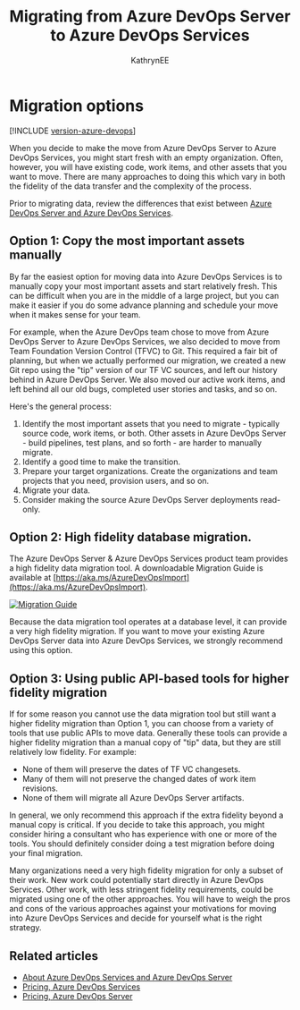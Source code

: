 ﻿---
title: Migrating from Azure DevOps Server to Azure DevOps Services
titleSuffix: Azure DevOps
description: Learn about migrating from Azure DevOps Server to Azure DevOps Services
ms.topic: conceptual
ms.technology: devops-migrate
ms.assetid: 3D20B6AC-E8A8-4A6D-B9D8-68ED2F5E0E8D
ms.author: kaelli
author: KathrynEE
ms.date: 06/22/2017
monikerRange: ">= tfs-2013"
---

# Migration options

[!INCLUDE [version-azure-devops](includes/version-azure-devops.md)]

When you decide to make the move from Azure DevOps Server to Azure DevOps Services, you might start fresh with an empty organization. Often, however,
you will have existing code, work items, and other assets that you want to move. There are many approaches to doing this
which vary in both the fidelity of the data transfer and the complexity of the process.

Prior to migrating data, review the differences that exist between [Azure DevOps Server and Azure DevOps Services](../user-guide/about-azure-devops-services-tfs.md).

## Option 1: Copy the most important assets manually

By far the easiest option for moving data into Azure DevOps Services is to manually copy your most important assets and start relatively fresh.
This can be difficult when you are in the middle of a large project, but you can make it easier if you do some advance planning
and schedule your move when it makes sense for your team.

For example, when the Azure DevOps team chose to move from Azure DevOps Server to Azure DevOps Services, we also decided to
move from Team Foundation Version Control (TFVC) to Git. This required a fair bit of planning, but when we actually
performed our migration, we created a new Git repo using the "tip" version of our TF VC sources, and left our history
behind in Azure DevOps Server. We also moved our active work items, and left behind all our old bugs, completed user stories and tasks,
and so on.

Here's the general process:

1. Identify the most important assets that you need to migrate - typically source code, work items, or both. Other assets in Azure DevOps Server -
   build pipelines, test plans, and so forth - are harder to manually migrate.
2. Identify a good time to make the transition.
3. Prepare your target organizations. Create the organizations and team projects that you need, provision users, and so on.
4. Migrate your data.
5. Consider making the source Azure DevOps Server deployments read-only.

## Option 2: High fidelity database migration.

The Azure DevOps Server & Azure DevOps Services product team provides a high fidelity data migration tool. A downloadable Migration
Guide is available at [https://aka.ms/AzureDevOpsImport](https://aka.ms/AzureDevOpsImport).

<a href="https://aka.ms/AzureDevOpsImport">
<img alt="Migration Guide" src="media/migration-import/VSTSMigrationGuideCover-227x300.png" align="middle" />
</a>

Because the data migration tool operates at a database level, it can provide a very high fidelity migration.
If you want to move your existing Azure DevOps Server data into Azure DevOps Services, we strongly recommend using this option.

## Option 3: Using public API-based tools for higher fidelity migration

If for some reason you cannot use the data migration tool but still want a higher fidelity migration than
Option 1, you can choose from a variety of tools that use public APIs to move data. Generally these tools can provide
a higher fidelity migration than a manual copy of "tip" data, but they are still relatively low fidelity. For example:

- None of them will preserve the dates of TF VC changesets.
- Many of them will not preserve the changed dates of work item revisions.
- None of them will migrate all Azure DevOps Server artifacts.

In general, we only recommend this approach if the extra fidelity beyond a manual copy is critical. If you decide to
take this approach, you might consider hiring a consultant who has experience with one or more of the tools.
You should definitely consider doing a test migration before doing your final migration.

Many organizations need a very high fidelity migration for only a subset of their work. New work could
potentially start directly in Azure DevOps Services. Other work, with less stringent fidelity requirements,
could be migrated using one of the other approaches. You will have to weigh the pros and cons of the
various approaches against your motivations for moving into Azure DevOps Services and decide for yourself what
is the right strategy.

## Related articles

- [About Azure DevOps Services and Azure DevOps Server](../user-guide/about-azure-devops-services-tfs.md)
- [Pricing, Azure DevOps Services](https://azure.microsoft.com/pricing/details/devops/azure-devops-services/)
- [Pricing, Azure DevOps Server](https://visualstudio.microsoft.com/team-services/tfs-pricing/)

<!---
*(c) 2016 Microsoft Corporation. All rights reserved. This document is
provided "as-is." Information and views expressed in this document,
including URL and other Internet Web site references, may change without
notice. You bear the risk of using it.*

*This document does not provide you with any legal rights to any
intellectual property in any Microsoft product. You may copy and use
this document for your internal, reference purposes.*
-->
